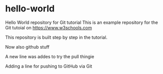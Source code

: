 # hello-world

Hello World repository for Git tutorial
This is an example repository for the Git tutoial on https://www.w3schools.com

This repository is built step by step in the tutorial.

Now also github stuff

A new line was addes to try the pull thingie

Adding a line for pushing to GitHub via Git

